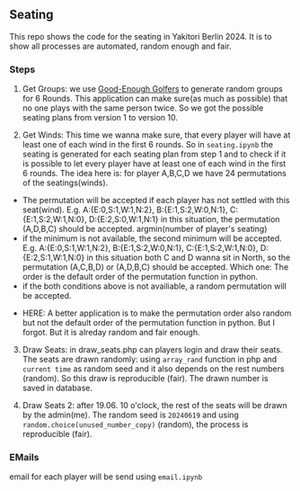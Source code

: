 ## Seating

This repo shows the code for the seating in Yakitori Berlin 2024. It is to show all processes are automated, random enough and fair.

### Steps

1. Get Groups: we use [Good-Enough Golfers](https://goodenoughgolfers.com/) to generate random groups for 6 Rounds. This application can make sure(as much as possible) that no one plays with the same person twice. So we got the possible seating plans from version 1 to version 10.

2. Get Winds: This time we wanna make sure, that every player will have at least one of each wind in the first 6 rounds. So in `seating.ipynb` the seating is generated for each seating plan from step 1 and to check if it is possible to let every player have at least one of each wind in the first 6 rounds. The idea here is: for player A,B,C,D we have 24 permutations of the seatings(winds). 
- The permutation will be accepted if each player has not settled with this seat(wind). E.g. A:{E:0,S:1,W:1,N:2}, B:{E:1,S:2,W:0,N:1}, C:{E:1,S:2,W:1,N:0}, D:{E:2,S:0,W:1,N:1} in this situation, the permutation (A,D,B,C) should be accepted. argmin(number of player's seating)
- if the minimum is not available, the second minimum will be accepted. E.g.  A:{E:0,S:1,W:1,N:2}, B:{E:1,S:2,W:0,N:1}, C:{E:1,S:2,W:1,N:0}, D:{E:2,S:1,W:1,N:0} in this situation both C and D wanna sit in North, so the permutation (A,C,B,D) or (A,D,B,C) should be accepted. Which one: The order is the default order of the permutation function in python.
- if the both conditions above is not availiable, a random permutation will be accepted.

* HERE: A better application is to make the permutation order also random but not the default order of the permutation function in python. But I forgot. But it is alreday random and fair enough.


3. Draw Seats: in draw_seats.php can players login and draw their seats. The seats are drawn randomly: using `array_rand` function in php and `current time` as random seed and it also depends on the rest numbers (random). So this draw is reproducible (fair). The drawn number is saved in database.

4. Draw Seats 2: after 19.06. 10 o'clock, the rest of the seats will be drawn by the admin(me). The random seed is `20240619` and using `random.choice(unused_number_copy)` (random), the process is reproducible (fair).


### EMails
email for each player will be send using `email.ipynb`